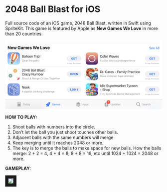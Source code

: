 # 2048 Ball Blast for iOS
Full source code of an iOS game, 2048 Ball Blast, written in Swift using SpriteKit. This game is featured by Apple as **New Games We Love** in more than 20 countries. 

![iOS New Games We Love](/Misc/NewGamesWeLove.jpg)

**HOW TO PLAY:**
1.	Shoot balls with numbers into the circle.
2.	Don’t let the ball you just shoot touches other balls. 
3.	Adjacent balls with the same numbers will merge
4.	Keep merging until it reaches 2048 or more.
5.	The key is to merge the balls to make space for new balls.
How the balls merge:
2 + 2 = 4, 4 + 4 = 8, 8 + 8 = 16, etc until 1024 + 1024 = 2048 or more.

**GAMEPLAY:**

<a href="https://www.youtube.com/watch?v=TSNTWcIc-Ko" target="_blank"><img src="https://img.youtube.com/vi/TSNTWcIc-Ko/hqdefault.jpg" border="10" /></a>

